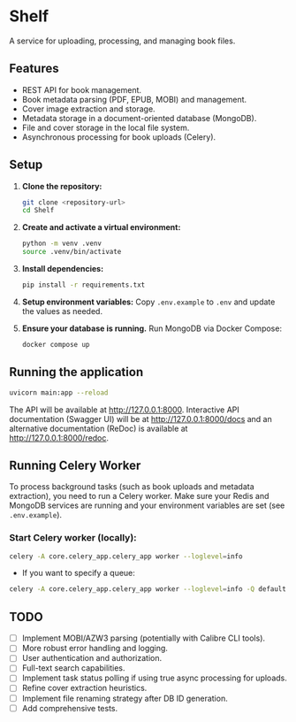# Shelf
A service for uploading, processing, and managing book files.

## Features

- REST API for book management.
- Book metadata parsing (PDF, EPUB, MOBI) and management.
- Cover image extraction and storage.
- Metadata storage in a document-oriented database (MongoDB).
- File and cover storage in the local file system.
- Asynchronous processing for book uploads (Celery).

## Setup

1.  **Clone the repository:**
    ```bash
    git clone <repository-url>
    cd Shelf
    ```

2.  **Create and activate a virtual environment:**
    ```bash
    python -m venv .venv
    source .venv/bin/activate
    ```

3.  **Install dependencies:**
    ```bash
    pip install -r requirements.txt
    ```

4.  **Setup environment variables:**
    Copy `.env.example` to `.env` and update the values as needed.

5.  **Ensure your database is running.**
    Run MongoDB via Docker Compose:
    ```bash
    docker compose up
    ```

## Running the application

```bash
uvicorn main:app --reload
```

The API will be available at http://127.0.0.1:8000.
Interactive API documentation (Swagger UI) will be at http://127.0.0.1:8000/docs and an alternative documentation (ReDoc) is available at http://127.0.0.1:8000/redoc.

## Running Celery Worker

To process background tasks (such as book uploads and metadata extraction), you need to run a Celery worker. Make sure your Redis and MongoDB services are running and your environment variables are set (see `.env.example`).

### Start Celery worker (locally):

```bash
celery -A core.celery_app.celery_app worker --loglevel=info
```

- If you want to specify a queue:

```bash
celery -A core.celery_app.celery_app worker --loglevel=info -Q default
```

## TODO
- [ ] Implement MOBI/AZW3 parsing (potentially with Calibre CLI tools).
- [ ] More robust error handling and logging.
- [ ] User authentication and authorization.
- [ ] Full-text search capabilities.
- [ ] Implement task status polling if using true async processing for uploads.
- [ ] Refine cover extraction heuristics.
- [ ] Implement file renaming strategy after DB ID generation.
- [ ] Add comprehensive tests.